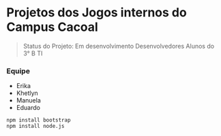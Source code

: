 # Projetos dos Jogos internos do Campus Cacoal

>Status do Projeto: Em desenvolvimento
>Desenvolvedores Alunos do 3° B TI

### Equipe
* Erika
* Khetlyn
* Manuela
* Eduardo


  
 ```
npm install bootstrap
npm install node.js
```
